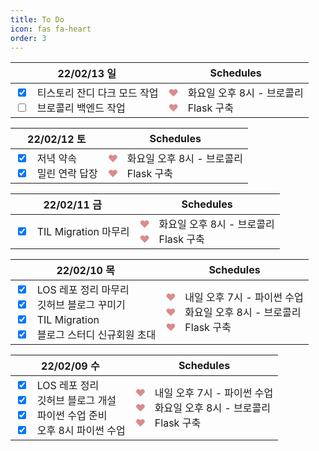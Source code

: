 ```yaml
---
title: To Do
icon: fas fa-heart
order: 3
---
```


<table>
    <thead>
        <tr align=center>
            <th>22/02/13 일</th>
            <th>Schedules</th>
        </tr>
    </thead>
    <tbody>
        <tr>
            <td>
                <input type=checkbox checked>ㅤ티스토리 잔디 다크 모드 작업<br>
                <input type=checkbox>ㅤ브로콜리 백엔드 작업<br>
            </td>
            <td>
                <span style="color:rgb(218, 139, 139);">❤</span>ㅤ화요일 오후 8시 - 브로콜리<br>
                <span style="color:rgb(218, 139, 139);">❤</span>ㅤFlask 구축<br>
            </td>
        </tr>
    </tbody>
</table>

<table>
    <thead>
        <tr align=center>
            <th>22/02/12 토</th>
            <th>Schedules</th>
        </tr>
    </thead>
    <tbody>
        <tr>
            <td>
                <input type=checkbox checked>ㅤ저녁 약속<br>
                <input type=checkbox checked>ㅤ밀린 연락 답장
            </td>
            <td>
                <span style="color:rgb(218, 139, 139);">❤</span>ㅤ화요일 오후 8시 - 브로콜리<br>
                <span style="color:rgb(218, 139, 139);">❤</span>ㅤFlask 구축<br>
            </td>
        </tr>
    </tbody>
</table>

<table>
    <thead>
        <tr align=center>
            <th>22/02/11 금</th>
            <th>Schedules</th>
        </tr>
    </thead>
    <tbody>
        <tr>
            <td>
                <input type=checkbox checked>ㅤTIL Migration 마무리
            </td>
            <td>
                <span style="color:rgb(218, 139, 139);">❤</span>ㅤ화요일 오후 8시 - 브로콜리<br>
                <span style="color:rgb(218, 139, 139);">❤</span>ㅤFlask 구축<br>
            </td>
        </tr>
    </tbody>
</table>

<table>
    <thead>
        <tr align=center>
            <th>22/02/10 목</th>
            <th>Schedules</th>
        </tr>
    </thead>
    <tbody>
        <tr>
            <td>
                <input type=checkbox checked>ㅤLOS 레포 정리 마무리<br>
                <input type=checkbox checked>ㅤ깃허브 블로그 꾸미기<br>
                <input type=checkbox checked>ㅤTIL Migration<br>
                <input type=checkbox checked>ㅤ블로그 스터디 신규회원 초대<br>
            </td>
            <td>
                <span style="color:rgb(218, 139, 139);">❤</span>ㅤ내일 오후 7시 - 파이썬 수업<br>
                <span style="color:rgb(218, 139, 139);">❤</span>ㅤ화요일 오후 8시 - 브로콜리<br>
                <span style="color:rgb(218, 139, 139);">❤</span>ㅤFlask 구축<br>
            </td>
        </tr>
    </tbody>
</table>

<table>
    <thead>
        <tr align=center>
            <th>22/02/09 수</th>
            <th>Schedules</th>
        </tr>
    </thead>
    <tbody>
        <tr>
            <td>
                <input type=checkbox checked>ㅤLOS 레포 정리<br>
                <input type=checkbox checked>ㅤ깃허브 블로그 개설<br>
                <input type=checkbox checked>ㅤ파이썬 수업 준비<br>
                <input type=checkbox checked>ㅤ오후 8시 파이썬 수업<br>
            </td>
            <td>
                <span style="color:rgb(218, 139, 139);">❤</span>ㅤ내일 오후 7시 - 파이썬 수업<br>
                <span style="color:rgb(218, 139, 139);">❤</span>ㅤ화요일 오후 8시 - 브로콜리<br>
                <span style="color:rgb(218, 139, 139);">❤</span>ㅤFlask 구축 <br>
            </td>
        </tr>
    </tbody>
</table>